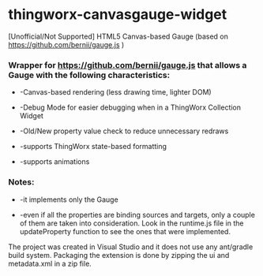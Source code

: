 # thingworx-canvasgauge-widget
[Unofficial/Not Supported] HTML5 Canvas-based Gauge (based on https://github.com/bernii/gauge.js )

### Wrapper for https://github.com/bernii/gauge.js that allows a Gauge with the following characteristics:
* -Canvas-based rendering (less drawing time, lighter DOM)

* -Debug Mode for easier debugging when in a ThingWorx Collection Widget

* -Old/New property value check to reduce unnecessary redraws

* -supports ThingWorx state-based formatting

* -supports animations

### Notes:

* -it implements only the Gauge

* -even if all the properties are binding sources and targets, only a couple of them are taken into consideration. Look in the runtime.js file in the updateProperty function to see the ones that were implemented.

The project was created in Visual Studio and it does not use any ant/gradle build system.
Packaging the extension is done by zipping the ui and metadata.xml in a zip file.
